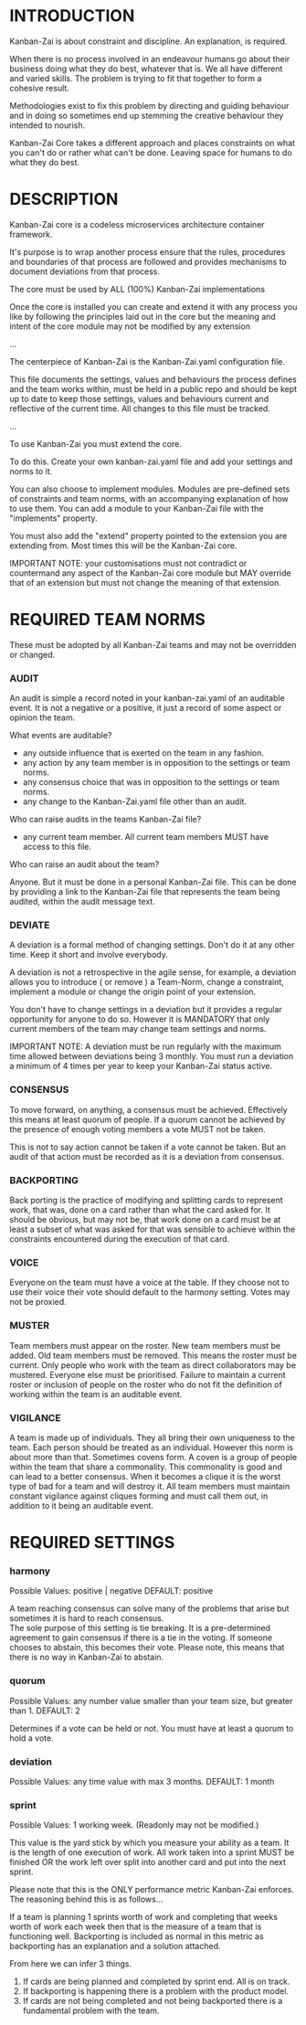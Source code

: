 # INTRODUCTION

Kanban-Zai is about constraint and discipline.  An explanation, is required.

When there is no process involved in an endeavour humans go about their business doing what they do best, whatever 
that is.  We all have different and varied skills.  The problem is trying to fit that together to form a cohesive
result.

Methodologies exist to fix this problem by directing and guiding behaviour and in doing so sometimes end up stemming 
the creative behaviour they intended to nourish.

Kanban-Zai Core takes a different approach and places constraints on what you can't do or rather what can't be done.
Leaving space for humans to do what they do best.

# DESCRIPTION

Kanban-Zai core is a codeless microservices architecture container framework.
 
It's purpose is to wrap another process ensure that the rules, procedures and boundaries of that process are 
followed and provides mechanisms to document deviations from that process.

The core must be used by ALL (100%) Kanban-Zai implementations

Once the core is installed you can create and extend it with any process you like by following the principles laid 
out in the core but the meaning and intent of the core module may not be modified by any extension


...


The centerpiece of Kanban-Zai is the Kanban-Zai.yaml configuration file.
 
This file documents the settings, values and behaviours the process defines and the team works within, must be held in a 
public repo and should be kept up to date to keep those settings, values and behaviours current and reflective of the
current time. All changes to this file must be tracked.


...


To use Kanban-Zai you must extend the core.  

To do this.  Create your own kanban-zai.yaml file and add your settings and norms to it.  

You can also choose to implement modules.  Modules are pre-defined sets of constraints and team norms, with an accompanying explanation of how to use 
them. You can add a module to your Kanban-Zai file with the "implements" property.

You must also add the "extend" property pointed to the extension you are extending from.  Most times this will
be the Kanban-Zai core.

IMPORTANT NOTE:  your customisations must not contradict or countermand any aspect of the Kanban-Zai core module but
                 MAY override that of an extension but must not change the meaning of that extension.


# REQUIRED TEAM NORMS

These must be adopted by all Kanban-Zai teams and may not be overridden or changed.

### AUDIT 

An audit is simple a record noted in your kanban-zai.yaml of an auditable event.  It is not a negative or a positive, it
just a record of some aspect or opinion the team.

What events are auditable?

* any outside influence that is exerted on the team in any fashion.
* any action by any team member is in opposition to the settings or team norms.
* any consensus choice that was in opposition to the settings or team norms.
* any change to the Kanban-Zai.yaml file other than an audit.

Who can raise audits in the teams Kanban-Zai file?

* any current team member.  All current team members MUST have access to this file.

Who can raise an audit about the team?

Anyone.  But it must be done in a personal Kanban-Zai file.  This can be done by providing a link to the Kanban-Zai file
that represents the team being audited, within the audit message text.

### DEVIATE

A deviation is a formal method of changing settings.  Don't do it at any other time.  Keep it short and involve 
everybody.  

A deviation is not a retrospective in the agile sense, for example, a deviation allows you to introduce ( or remove ) 
a Team-Norm, change a constraint, implement a module or change the origin point of your extension.

You don't have to change settings in a deviation but it provides a regular opportunity for anyone to do so. However 
it is MANDATORY that only current members of the team may change team settings and norms.

IMPORTANT NOTE: A deviation must be run regularly with the maximum time allowed between deviations being 3 monthly.  You
                must run a deviation a minimum of 4 times per year to keep your Kanban-Zai status active.

### CONSENSUS

To move forward, on anything, a consensus must be achieved.  Effectively this means at least quorum of people.   If a 
quorum cannot be achieved by the presence of enough voting members a vote MUST not be taken. 

This is not to say action cannot be taken if a vote cannot be taken.  But an audit of that action must be recorded as
it is a deviation from consensus.

### BACKPORTING

Back porting is the practice of modifying and splitting cards to represent work, that was, done on a card rather than 
what the card asked for.  It should be obvious, but may not be, that work done on a card must be at least a subset of
what was asked for that was sensible to achieve within the constraints encountered during the execution of that card.

### VOICE

Everyone on the team must have a voice at the table. If they choose not to use their voice their vote should default
to the harmony setting.  Votes may not be proxied.

### MUSTER

Team members must appear on the roster.  New team members must be added.  Old team members must be removed.  This means
the roster must be current.  Only people who work with the team as direct collaborators may be mustered.  Everyone else 
must be prioritised.  Failure to maintain a current roster or inclusion of people on the roster who do not fit the 
definition of working within the team is an auditable event.

### VIGILANCE

A team is made up of individuals.  They all bring their own uniqueness to the team. Each person should be treated as an
individual.  However this norm is about more than that.  Sometimes covens form.  A coven is a group of people within 
the team that share a commonality.  This commonality is good and can lead to a better consensus.  When it becomes a 
clique it is the worst type of bad for a team and will destroy it.  All team members must maintain constant vigilance 
against cliques forming and must call them out, in addition to it being an auditable event.

# REQUIRED SETTINGS

### harmony

Possible Values: positive | negative  DEFAULT: positive

A team reaching consensus can solve many  of the problems that arise but sometimes it is hard to reach consensus.  
The sole purpose of this setting is tie breaking.  It is a pre-determined agreement to gain consensus if there is a tie
in the voting.  If someone chooses to abstain, this becomes their vote.  Please note, this means that there is no way in 
Kanban-Zai to abstain.

### quorum

Possible Values: any number value smaller than your team size, but greater than 1.  DEFAULT: 2

Determines if a vote can be held or not.  You must have at least a quorum to hold a vote.

### deviation

Possible Values: any time value with max 3 months.  DEFAULT: 1 month

### sprint

Possible Values: 1 working week.  (Readonly may not be modified.)

This value is the yard stick by which you measure your ability as a team.  It is the length of one execution of work.
All work taken into a sprint MUST be finished OR the work left over split into another card and put into the next 
sprint.

Please note that this is the ONLY performance metric Kanban-Zai enforces.  The reasoning behind this is as follows...

If a team is planning 1 sprints worth of work and completing that weeks worth of work each week then that is the measure
of a team that is functioning well.  Backporting is included as normal in this metric as backporting has an explanation
and a solution attached.  

From here we can infer 3 things.

1. If cards are being planned and completed by sprint end.  All is on track.
2. If backporting is happening there is a problem with the product model.
3. If cards are not being completed and not being backported there is a fundamental problem with the team.


